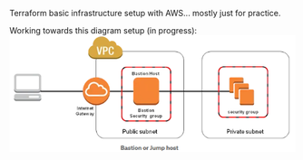 Terraform basic infrastructure setup with AWS... mostly just for practice.


Working towards this diagram setup (in progress):
<img src="./images/sc.png" alt="goal1">
